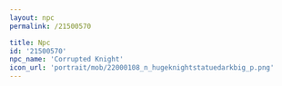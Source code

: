 ```yaml
---
layout: npc
permalink: /21500570

title: Npc
id: '21500570'
npc_name: 'Corrupted Knight'
icon_url: 'portrait/mob/22000108_n_hugeknightstatuedarkbig_p.png'
---
```

